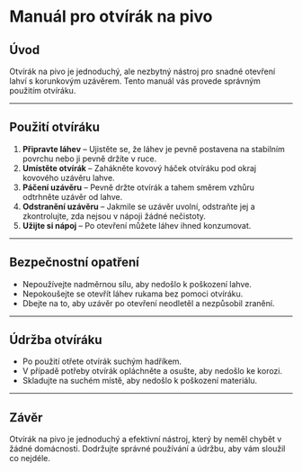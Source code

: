 # **Manuál pro otvírák na pivo**

## **Úvod**
Otvírák na pivo je jednoduchý, ale nezbytný nástroj pro snadné otevření lahví s korunkovým uzávěrem. Tento manuál vás provede správným použitím otvíráku.

---

## **Použití otvíráku**
1. **Připravte láhev** – Ujistěte se, že láhev je pevně postavena na stabilním povrchu nebo ji pevně držíte v ruce.
2. **Umístěte otvírák** – Zahákněte kovový háček otvíráku pod okraj kovového uzávěru lahve.
3. **Páčení uzávěru** – Pevně držte otvírák a tahem směrem vzhůru odtrhněte uzávěr od lahve.
4. **Odstranění uzávěru** – Jakmile se uzávěr uvolní, odstraňte jej a zkontrolujte, zda nejsou v nápoji žádné nečistoty.
5. **Užijte si nápoj** – Po otevření můžete láhev ihned konzumovat.

---

## **Bezpečnostní opatření**
- Nepoužívejte nadměrnou sílu, aby nedošlo k poškození lahve.
- Nepokoušejte se otevřít láhev rukama bez pomoci otvíráku.
- Dbejte na to, aby uzávěr po otevření neodletěl a nezpůsobil zranění.

---

## **Údržba otvíráku**
- Po použití otřete otvírák suchým hadříkem.
- V případě potřeby otvírák opláchněte a osušte, aby nedošlo ke korozi.
- Skladujte na suchém místě, aby nedošlo k poškození materiálu.

---

## **Závěr**
Otvírák na pivo je jednoduchý a efektivní nástroj, který by neměl chybět v žádné domácnosti. Dodržujte správné používání a údržbu, aby vám sloužil co nejdéle.

